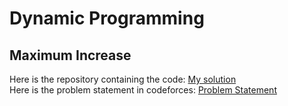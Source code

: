 # Dynamic Programming
## Maximum Increase
Here is the repository containing the code: [My solution](https://github.com/HariAakash646/CompetitiveProgramming/blob/main/GreedyAlgorithms/hit_the_lottery.py)   
Here is the problem statement in codeforces: [Problem Statement](https://codeforces.com/problemset/problem/702/A)
